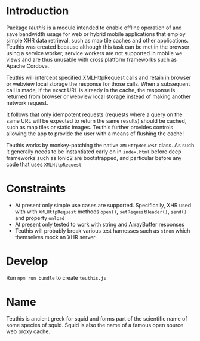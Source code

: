 # Introduction

Package *teuthis* is a module intended to enable offline operation of and save bandwidth usage for web or hybrid mobile applications that employ simple XHR data retrieval, such as map tile caches and other applications. Teuthis was created because although this task can be met in the browser using a service worker, service workers are not supported in mobile we views and are thus unusable with cross platform frameworks such as Apache Cordova.

Teuthis will intercept specified XMLHttpRequest calls and retain in browser or webview local storage the response for those calls. When a subsequent call is made, if the exact URL is already in the cache, the response is returned from browser or webview local storage instead of making another network request.

It follows that only idempotent requests (requests where a query on the same URL will be expected to return the same results) should be cached, such as map tiles or static images. Teuthis further provides controls allowing the app to provide the user with a means of flushing the cache!

Teuthis works by monkey-patching the native `XMLHttpRequest` class. As such it generally needs to be instantiated early on in `index.html` before deep frameworks such as Ionic2 are bootstrapped, and particular before any code that uses `XMLHttpRequest`

# Constraints

* At present only simple use cases are supported. Specifically, XHR used with with `XMLHttpRequest` methods `open()`, `setRequestHeader()`, `send()` and property `onload`
* At present only tested to work with string and ArrayBuffer responses
* Teuthis will probably break various test harnesses such as `sinon` which themselves mock an XHR server

# Develop

Run `npm run bundle` to create `teuthis.js`

# Name

Teuthis is ancient greek for squid and forms part of the scientific name of some species of squid. Squid is also the name of a famous open source web proxy cache.